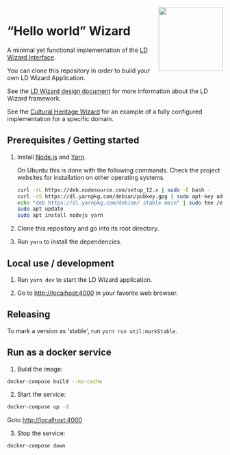 <img src="img/LDWizard-square.png" align="right" height="150">

# “Hello world” Wizard

A minimal yet functional implementation of the [LD Wizard
Interface](https://github.com/netwerk-digitaal-erfgoed/LDWizard).

You can clone this repository in order to build your own LD Wizard Application.

See the [LD Wizard design document](https://github.com/netwerk-digitaal-erfgoed/LDWizard/blob/master/docs/design.md) for more information about the LD Wizard framework.

See the [Cultural Heritage
Wizard](https://github.com/netwerk-digitaal-erfgoed/LDWizard-ErfgoedWizard) for
an example of a fully configured implementation for a specific domain.

## Prerequisites / Getting started

1. Install [Node.js](https://nodejs.org) and [Yarn](https://yarnpkg.com).

   On Ubuntu this is done with the following commands.  Check the project
   websites for installation on other operating systems.

   ```sh
   curl -sL https://deb.nodesource.com/setup_12.x | sudo -E bash -
   curl -sS https://dl.yarnpkg.com/debian/pubkey.gpg | sudo apt-key add -
   echo "deb https://dl.yarnpkg.com/debian/ stable main" | sudo tee /etc/apt/sources.list.d/yarn.list
   sudo apt update
   sudo apt install nodejs yarn
   ```

2. Clone this repository and go into its root directory.

3. Run `yarn` to install the dependencies.

## Local use / development

1. Run `yarn dev` to start the LD Wizard application.

2. Go to <http://localhost:4000> in your favorite web browser.

## Releasing

To mark a version as 'stable', run `yarn run util:markStable`.

## Run as a docker service

1. Build the image:

```bash
docker-compose build --no-cache
```

2. Start the service:

```bash
docker-compose up -d
```

Goto <http://localhost:4000>

3. Stop the service:

```bash
docker-compose down
```
